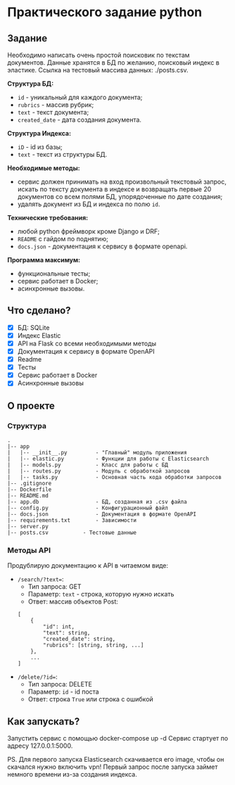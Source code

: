# Практического задание python

## Задание

Необходимо написать очень простой поисковик по текстам документов. Данные хранятся в БД по желанию, поисковый индекс в эластике.
Ссылка на тестовый массива данных: ./posts.csv. 

__Структура БД:__

- `id` - уникальный для каждого документа;
- `rubrics` - массив рубрик;
- `text` - текст документа;
- `created_date` - дата создания документа.


__Структура Индекса:__

- `iD` - id из базы;
- `text` - текст из структуры БД.


__Необходимые методы:__

- сервис должен принимать на вход произвольный текстовый запрос, искать по тексту документа в индексе и возвращать первые 20 документов со всем полями БД, упорядоченные по дате создания;
- удалять документ из БД и индекса по полю  `id`.

__Технические требования:__

- любой python фреймворк кроме Django и DRF;
- `README` с гайдом по поднятию;
- `docs.json` - документация к сервису в формате openapi.

__Программа максимум:__

- функциональные тесты;
- сервис работает в Docker;
- асинхронные вызовы.

## Что сделано?

- [x] БД: SQLite
- [x] Индекс Elastic
- [x] API на Flask со всеми необходимыми методы
- [x] Документация к сервису в формате OpenAPI
- [x] Readme
- [x] Тесты
- [x] Сервис работает в Docker
- [x] Асинхронные вызовы

## О проекте

### Структура

```
.
|-- app
|   |-- __init__.py         - "Главный" модуль приложения
|   |-- elastic.py          - Функции для работы с Elasticsearch
|   |-- models.py           - Класс для работы с БД
|   |-- routes.py           - Модуль с обработкой запросов
|   |-- tasks.py            - Основная часть кода обработки запросов
|-- .gitignore
|-- Dockerfile
|-- README.md
|-- app.db                  - БД, созданная из .csv файла
|-- config.py               - Конфигурационный файл
|-- docs.json               - Документация в формате OpenAPI
|-- requirements.txt        - Зависимости
|-- server.py
|-- posts.csv           - Тестовые данные
```

### Методы API

Продублирую документацию к API в читаемом виде:

- `/search/?text=`:
    - Тип запроса: GET
    - Параметр: `text` - строка, которую нужно искать
    - Ответ: массив объектов Post:
    ```
    [
        {
            "id": int,
            "text": string,
            "created_date": string,
            "rubrics": [string, string, ...]
        },
        ...
    ]
    ```
- `/delete/?id=`:
    - Тип запроса: DELETE
    - Параметр: `id` - id поста 
    - Ответ: строка `True` или строка с ошибкой

## Как запускать?

Запустить сервис с помощью docker-compose up -d
Сервис стартует по адресу 127.0.0.1:5000.

PS. Для первого запуска Elasticsearch скачивается его image, чтобы он скачался нужно включить vpn! Первый запрос после запуска займет немного времени из-за создания индекса.
